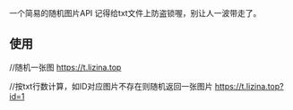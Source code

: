 一个简易的随机图片API
记得给txt文件上防盗锁喔，别让人一波带走了。
## 使用
//随机一张图
https://t.lizina.top

//按txt行数计算，如ID对应图片不存在则随机返回一张图片
https://t.lizina.top?id=1
